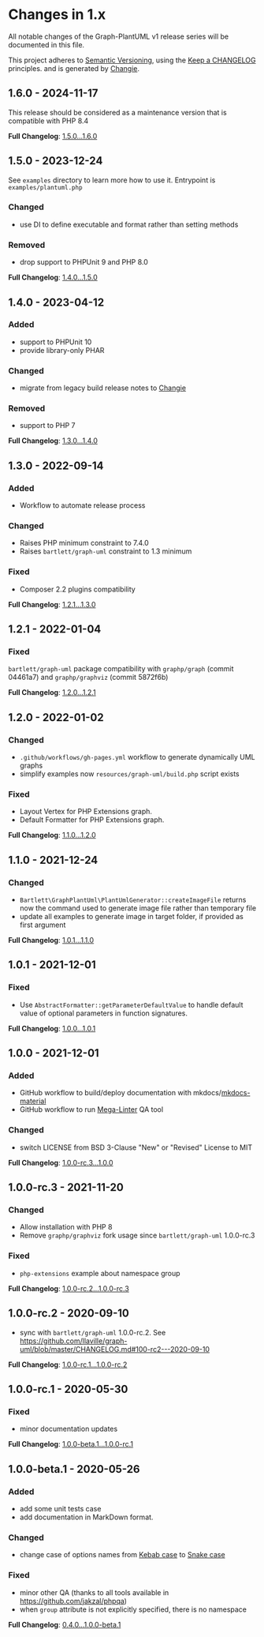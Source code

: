 <!-- markdownlint-disable MD013 MD024 -->
# Changes in 1.x

All notable changes of the Graph-PlantUML v1 release series will be documented in this file.

This project adheres to [Semantic Versioning](http://semver.org/),
using the [Keep a CHANGELOG](http://keepachangelog.com) principles.
and is generated by [Changie](https://github.com/miniscruff/changie).

## 1.6.0 - 2024-11-17

This release should be considered as a maintenance version that is compatible with PHP 8.4

**Full Changelog**: [1.5.0...1.6.0](https://github.com/llaville/graph-plantuml-generator/compare/1.5.0...1.6.0)

## 1.5.0 - 2023-12-24

See `examples` directory to learn more how to use it. Entrypoint is `examples/plantuml.php`

### Changed

- use DI to define executable and format rather than setting methods

### Removed

- drop support to PHPUnit 9 and PHP 8.0

**Full Changelog**: [1.4.0...1.5.0](https://github.com/llaville/graph-plantuml-generator/compare/1.4.0...1.5.0)

## 1.4.0 - 2023-04-12

### Added

- support to PHPUnit 10
- provide library-only PHAR

### Changed

- migrate from legacy build release notes to [Changie](https://github.com/miniscruff/changie)

### Removed

- support to PHP 7

**Full Changelog**: [1.3.0...1.4.0](https://github.com/llaville/graph-plantuml-generator/compare/1.3.0...1.4.0)

## 1.3.0 - 2022-09-14

### Added

- Workflow to automate release process

### Changed

- Raises PHP minimum constraint to 7.4.0
- Raises `bartlett/graph-uml` constraint to 1.3 minimum

### Fixed

- Composer 2.2 plugins compatibility

**Full Changelog**: [1.2.1...1.3.0](https://github.com/llaville/graph-plantuml-generator/compare/1.2.1...1.3.0)

## 1.2.1 - 2022-01-04

### Fixed

`bartlett/graph-uml` package compatibility with `graphp/graph` (commit 04461a7) and `graphp/graphviz` (commit 5872f6b)

**Full Changelog**: [1.2.0...1.2.1](https://github.com/llaville/graph-plantuml-generator/compare/1.2.0...1.2.1)

## 1.2.0 - 2022-01-02

### Changed

- `.github/workflows/gh-pages.yml` workflow to generate dynamically UML graphs
- simplify examples now `resources/graph-uml/build.php` script exists

### Fixed

- Layout Vertex for PHP Extensions graph.
- Default Formatter for PHP Extensions graph.

**Full Changelog**: [1.1.0...1.2.0](https://github.com/llaville/graph-plantuml-generator/compare/1.1.0...1.2.0)

## 1.1.0 - 2021-12-24

### Changed

- `Bartlett\GraphPlantUml\PlantUmlGenerator::createImageFile` returns now the command used to generate image file rather than temporary file
- update all examples to generate image in target folder, if provided as first argument

**Full Changelog**: [1.0.1...1.1.0](https://github.com/llaville/graph-plantuml-generator/compare/1.0.1...1.1.0)

## 1.0.1 - 2021-12-01

### Fixed

- Use `AbstractFormatter::getParameterDefaultValue` to handle default value of optional parameters in function signatures.

**Full Changelog**: [1.0.0...1.0.1](https://github.com/llaville/graph-plantuml-generator/compare/1.0.0...1.0.1)

## 1.0.0 - 2021-12-01

### Added

- GitHub workflow to build/deploy documentation with mkdocs/[mkdocs-material](https://github.com/squidfunk/mkdocs-material)
- GitHub workflow to run [Mega-Linter](https://github.com/megalinter/megalinter) QA tool

### Changed

- switch LICENSE from BSD 3-Clause "New" or "Revised" License to MIT

**Full Changelog**: [1.0.0-rc.3...1.0.0](https://github.com/llaville/graph-plantuml-generator/compare/1.0.0-rc.3...1.0.0)

## 1.0.0-rc.3 - 2021-11-20

### Changed

- Allow installation with PHP 8
- Remove `graphp/graphviz` fork usage since `bartlett/graph-uml` 1.0.0-rc.3

### Fixed

- `php-extensions` example about namespace group

**Full Changelog**: [1.0.0-rc.2...1.0.0-rc.3](https://github.com/llaville/graph-plantuml-generator/compare/1.0.0-rc.2...1.0.0-rc.3)

## 1.0.0-rc.2 - 2020-09-10

- sync with `bartlett/graph-uml` 1.0.0-rc.2. See <https://github.com/llaville/graph-uml/blob/master/CHANGELOG.md#100-rc2---2020-09-10>

**Full Changelog**: [1.0.0-rc.1...1.0.0-rc.2](https://github.com/llaville/graph-plantuml-generator/compare/1.0.0-rc.1...1.0.0-rc.2)

## 1.0.0-rc.1 - 2020-05-30

### Fixed

- minor documentation updates

**Full Changelog**: [1.0.0-beta.1...1.0.0-rc.1](https://github.com/llaville/graph-plantuml-generator/compare/1.0.0-beta.1...1.0.0-rc.1)

## 1.0.0-beta.1 - 2020-05-26

### Added

- add some unit tests case
- add documentation in MarkDown format.

### Changed

- change case of options names
  from [Kebab case](https://en.wikipedia.org/wiki/Letter_case#Special_case_styles) to [Snake case](https://en.wikipedia.org/wiki/Snake_case)

### Fixed

- minor other QA (thanks to all tools available in <https://github.com/jakzal/phpqa>)
- when `group` attribute is not explicitly specified, there is no namespace

**Full Changelog**: [0.4.0...1.0.0-beta.1](https://github.com/llaville/graph-plantuml-generator/compare/0.4.0...1.0.0-beta.1)
